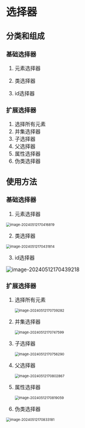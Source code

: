# 选择器

## 分类和组成

### 基础选择器

1. 元素选择器

2. 类选择器

3. id选择器

### 扩展选择器

1. 选择所有元素
2. 并集选择器
3. 子选择器
4. 父选择器
5. 属性选择器
6. 伪类选择器

## 使用方法

### 基础选择器

1. 元素选择器

<img src="../TyporaImage/image-20240512170416819.png" alt="image-20240512170416819" style="zoom:67%;" />

2. 类选择器

<img src="../TyporaImage/image-20240512170431814.png" alt="image-20240512170431814" style="zoom:67%;" />

3. id选择器

![image-20240512170439218](../TyporaImage/image-20240512170439218.png)

### 扩展选择器

1. 选择所有元素

   <img src="../TyporaImage/image-20240512170739282.png" alt="image-20240512170739282" style="zoom:67%;" />

2. 并集选择器

   <img src="../TyporaImage/image-20240512170747599.png" alt="image-20240512170747599" style="zoom:67%;" />

3. 子选择器

   <img src="../TyporaImage/image-20240512170756290.png" alt="image-20240512170756290" style="zoom:67%;" />

4. 父选择器

   <img src="../TyporaImage/image-20240512170802867.png" alt="image-20240512170802867" style="zoom:67%;" />

5. 属性选择器

   <img src="../TyporaImage/image-20240512170819059.png" alt="image-20240512170819059" style="zoom:67%;" />

6. 伪类选择器

<img src="../TyporaImage/image-20240512170833181.png" alt="image-20240512170833181" style="zoom:67%;" />